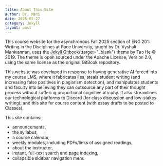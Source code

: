 ```yaml
---
title: About This Site
author: Dr. Mani
date: 2025-08-27
category: Jekyll
layout: post
---
```


This course website for the asynchronous Fall 2025 section of ENG 201: Writing in the Disciplines at Pace University, taught by Dr. Vyshali Manivannan, uses the [Jekyll Gitbook](https://sighingnow.github.io/jekyll-gitbook/){:target="_blank"} theme by Tao He © 2019. The theme is open sourced under the Apache License, Version 2.0, using the same license as the original GitBook repository.

This website was developed in response to having generative AI forced into my course LMS, where it fabricates lies, steals student writing (and increasing false positives in plagiarism detection), and manipulates students and faculty into believing they can outsource any part of their thought process without suffering proportional cognitive atrophy. It also streamlines our technological platforms to Discord (for class discussion and low-stakes writing); and this site for course content (with essay drafts to be posted to Classes).

This site contains:

- announcements,
- the syllabus,
- a course calendar,
- weekly modules, including PDFs/links of assigned readings, 
- about the instructor,
- instant, full-text search and page indexing,
- collapsible sidebar navigation menu